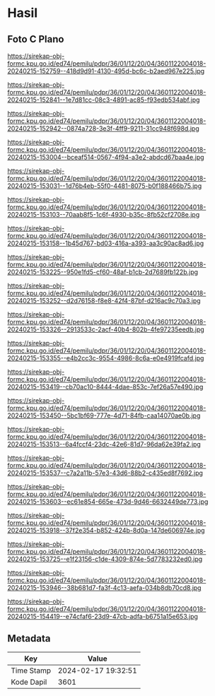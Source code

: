 # Hasil

## Foto C Plano

https://sirekap-obj-formc.kpu.go.id/ed74/pemilu/pdpr/36/01/12/20/04/3601122004018-20240215-152759--418d9d91-4130-495d-bc6c-b2aed967e225.jpg

https://sirekap-obj-formc.kpu.go.id/ed74/pemilu/pdpr/36/01/12/20/04/3601122004018-20240215-152841--1e7d81cc-08c3-4891-ac85-f93edb534abf.jpg

https://sirekap-obj-formc.kpu.go.id/ed74/pemilu/pdpr/36/01/12/20/04/3601122004018-20240215-152942--0874a728-3e3f-4ff9-9211-31cc948f698d.jpg

https://sirekap-obj-formc.kpu.go.id/ed74/pemilu/pdpr/36/01/12/20/04/3601122004018-20240215-153004--bceaf514-0567-4f94-a3e2-abdcd67baa4e.jpg

https://sirekap-obj-formc.kpu.go.id/ed74/pemilu/pdpr/36/01/12/20/04/3601122004018-20240215-153031--1d76b4eb-55f0-4481-8075-b0f188466b75.jpg

https://sirekap-obj-formc.kpu.go.id/ed74/pemilu/pdpr/36/01/12/20/04/3601122004018-20240215-153103--70aab8f5-1c6f-4930-b35c-8fb52cf2708e.jpg

https://sirekap-obj-formc.kpu.go.id/ed74/pemilu/pdpr/36/01/12/20/04/3601122004018-20240215-153158--1b45d767-bd03-416a-a393-aa3c90ac8ad6.jpg

https://sirekap-obj-formc.kpu.go.id/ed74/pemilu/pdpr/36/01/12/20/04/3601122004018-20240215-153225--950e1fd5-cf60-48af-b1cb-2d7689fb122b.jpg

https://sirekap-obj-formc.kpu.go.id/ed74/pemilu/pdpr/36/01/12/20/04/3601122004018-20240215-153252--d2d76158-f8e8-42f4-87bf-d216ac9c70a3.jpg

https://sirekap-obj-formc.kpu.go.id/ed74/pemilu/pdpr/36/01/12/20/04/3601122004018-20240215-153326--2913533c-2acf-40b4-802b-4fe97235eedb.jpg

https://sirekap-obj-formc.kpu.go.id/ed74/pemilu/pdpr/36/01/12/20/04/3601122004018-20240215-153355--e4b2cc3c-9554-4986-8c6a-e0e4919fcafd.jpg

https://sirekap-obj-formc.kpu.go.id/ed74/pemilu/pdpr/36/01/12/20/04/3601122004018-20240215-153419--cb70ac10-8444-4dae-853c-7ef26a57e490.jpg

https://sirekap-obj-formc.kpu.go.id/ed74/pemilu/pdpr/36/01/12/20/04/3601122004018-20240215-153450--5bc1bf69-777e-4d71-84fb-caa14070ae0b.jpg

https://sirekap-obj-formc.kpu.go.id/ed74/pemilu/pdpr/36/01/12/20/04/3601122004018-20240215-153513--6a4fccf4-23dc-42e6-81d7-96da62e39fa2.jpg

https://sirekap-obj-formc.kpu.go.id/ed74/pemilu/pdpr/36/01/12/20/04/3601122004018-20240215-153537--c7a2a11b-57e3-43d6-88b2-c435ed8f7692.jpg

https://sirekap-obj-formc.kpu.go.id/ed74/pemilu/pdpr/36/01/12/20/04/3601122004018-20240215-153603--ec61e854-665e-473d-9d46-6632449de773.jpg

https://sirekap-obj-formc.kpu.go.id/ed74/pemilu/pdpr/36/01/12/20/04/3601122004018-20240215-153918--37f2e354-b852-424b-8d0a-147de606974e.jpg

https://sirekap-obj-formc.kpu.go.id/ed74/pemilu/pdpr/36/01/12/20/04/3601122004018-20240215-153725--e1f23156-c1de-4309-874e-5d7783232ed0.jpg

https://sirekap-obj-formc.kpu.go.id/ed74/pemilu/pdpr/36/01/12/20/04/3601122004018-20240215-153946--38b681d7-fa3f-4c13-aefa-034b8db70cd8.jpg

https://sirekap-obj-formc.kpu.go.id/ed74/pemilu/pdpr/36/01/12/20/04/3601122004018-20240215-154419--e74cfaf6-23d9-47cb-adfa-b6751a15e653.jpg


## Metadata

| Key        | Value               |
| ---------- | ------------------- |
| Time Stamp | 2024-02-17 19:32:51 |
| Kode Dapil | 3601                |



